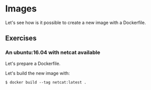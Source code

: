 Images
======

Let's see how is it possible to create a new image with a Dockerfile.

## Exercises

### An ubuntu:16.04 with netcat available

Let's prepare a Dockerfile.

Let's build the new image with:

    $ docker build --tag netcat:latest .

